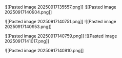 ![[Pasted image 20250917135557.png]]
![[Pasted image 20250917140904.png]]



![[Pasted image 20250917140751.png]]
![[Pasted image 20250917140953.png]]



![[Pasted image 20250917140759.png]]
![[Pasted image 20250917141017.png]]



![[Pasted image 20250917140810.png]]